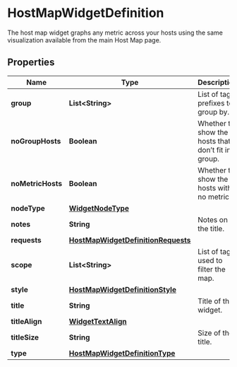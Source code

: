 

# HostMapWidgetDefinition

The host map widget graphs any metric across your hosts using the same visualization available from the main Host Map page.
## Properties

Name | Type | Description | Notes
------------ | ------------- | ------------- | -------------
**group** | **List&lt;String&gt;** | List of tag prefixes to group by. |  [optional]
**noGroupHosts** | **Boolean** | Whether to show the hosts that don’t fit in a group. |  [optional]
**noMetricHosts** | **Boolean** | Whether to show the hosts with no metrics. |  [optional]
**nodeType** | [**WidgetNodeType**](WidgetNodeType.md) |  |  [optional]
**notes** | **String** | Notes on the title. |  [optional]
**requests** | [**HostMapWidgetDefinitionRequests**](HostMapWidgetDefinitionRequests.md) |  | 
**scope** | **List&lt;String&gt;** | List of tags used to filter the map. |  [optional]
**style** | [**HostMapWidgetDefinitionStyle**](HostMapWidgetDefinitionStyle.md) |  |  [optional]
**title** | **String** | Title of the widget. |  [optional]
**titleAlign** | [**WidgetTextAlign**](WidgetTextAlign.md) |  |  [optional]
**titleSize** | **String** | Size of the title. |  [optional]
**type** | [**HostMapWidgetDefinitionType**](HostMapWidgetDefinitionType.md) |  | 



